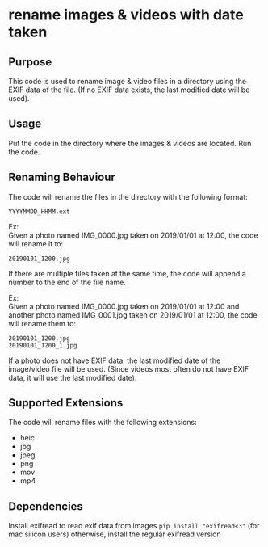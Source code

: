 # rename images & videos with date taken

## Purpose
This code is used to rename image & video files in a directory using the EXIF data of the file. (If no EXIF data exists, the last modified date will be used).

## Usage
Put the code in the directory where the images & videos are located. Run the code.

## Renaming Behaviour
The code will rename the files in the directory with the following format:
```
YYYYMMDD_HHMM.ext
```
Ex:<br />
Given a photo named IMG_0000.jpg taken on 2019/01/01 at 12:00, the code will rename it to:
```
20190101_1200.jpg
```

If there are multiple files taken at the same time, the code will append a number to the end of the file name.

Ex:<br />
Given a photo named IMG_0000.jpg taken on 2019/01/01 at 12:00 and another photo named IMG_0001.jpg taken on 2019/01/01 at 12:00, the code will rename them to:
```
20190101_1200.jpg
20190101_1200_1.jpg
```
If a photo does not have EXIF data, the last modified date of the image/video file will be used. (Since videos most often do not have EXIF data, it will use the last modified date).

## Supported Extensions
The code will rename files with the following extensions:
- heic
- jpg
- jpeg
- png
- mov
- mp4
  
## Dependencies
Install exifread to read exif data from images
``` pip install "exifread<3" ``` (for mac silicon users)
otherwise, install the regular exifread version
